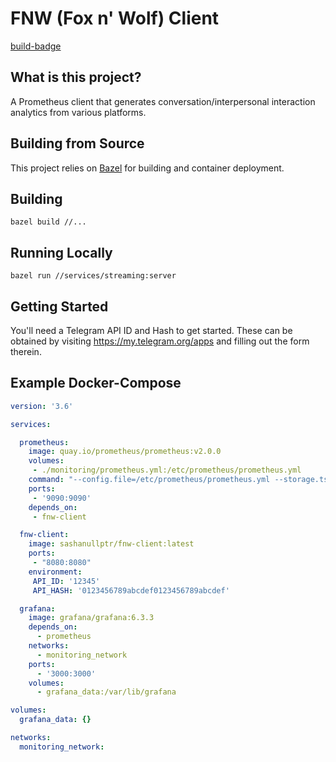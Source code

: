 # FNW (Fox n' Wolf) Client

[build-badge](https://travis-ci.org/SashaNullptr/FNWClient.svg?branch=master)

## What is this project?

A Prometheus client that generates conversation/interpersonal interaction analytics
from various platforms.

## Building from Source

This project relies on [Bazel](https://docs.bazel.build/versions/master/install.html)
for building and container deployment.


## Building

```shell script
bazel build //...
```

## Running Locally

```shell script
bazel run //services/streaming:server
```

## Getting Started

You'll need a Telegram API ID and Hash to get started. These can be obtained by visiting https://my.telegram.org/apps and filling out the
form therein.

## Example Docker-Compose

```yaml
version: '3.6'

services:

  prometheus:
    image: quay.io/prometheus/prometheus:v2.0.0
    volumes:
     - ./monitoring/prometheus.yml:/etc/prometheus/prometheus.yml
    command: "--config.file=/etc/prometheus/prometheus.yml --storage.tsdb.path=/prometheus"
    ports:
     - '9090:9090'
    depends_on:
     - fnw-client

  fnw-client:
    image: sashanullptr/fnw-client:latest
    ports:
     - "8080:8080"
    environment:
     API_ID: '12345'
     API_HASH: '0123456789abcdef0123456789abcdef'

  grafana:
    image: grafana/grafana:6.3.3
    depends_on:
      - prometheus
    networks:
      - monitoring_network
    ports:
      - '3000:3000'
    volumes:
      - grafana_data:/var/lib/grafana

volumes:
  grafana_data: {}

networks:
  monitoring_network:
```
